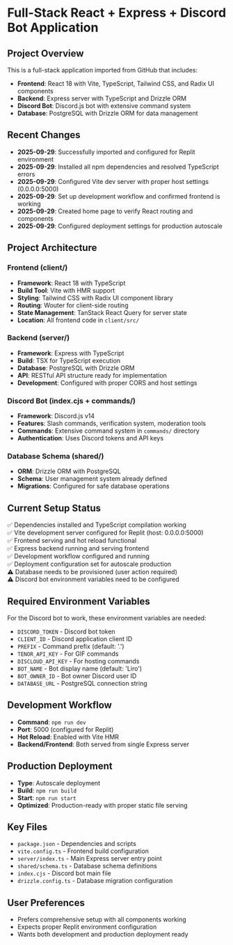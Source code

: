 # Full-Stack React + Express + Discord Bot Application

## Project Overview
This is a full-stack application imported from GitHub that includes:
- **Frontend**: React 18 with Vite, TypeScript, Tailwind CSS, and Radix UI components
- **Backend**: Express server with TypeScript and Drizzle ORM
- **Discord Bot**: Discord.js bot with extensive command system
- **Database**: PostgreSQL with Drizzle ORM for data management

## Recent Changes
- **2025-09-29**: Successfully imported and configured for Replit environment
- **2025-09-29**: Installed all npm dependencies and resolved TypeScript errors
- **2025-09-29**: Configured Vite dev server with proper host settings (0.0.0.0:5000)
- **2025-09-29**: Set up development workflow and confirmed frontend is working
- **2025-09-29**: Created home page to verify React routing and components
- **2025-09-29**: Configured deployment settings for production autoscale

## Project Architecture

### Frontend (client/)
- **Framework**: React 18 with TypeScript
- **Build Tool**: Vite with HMR support
- **Styling**: Tailwind CSS with Radix UI component library
- **Routing**: Wouter for client-side routing
- **State Management**: TanStack React Query for server state
- **Location**: All frontend code in `client/src/`

### Backend (server/)
- **Framework**: Express with TypeScript
- **Build**: TSX for TypeScript execution
- **Database**: PostgreSQL with Drizzle ORM
- **API**: RESTful API structure ready for implementation
- **Development**: Configured with proper CORS and host settings

### Discord Bot (index.cjs + commands/)
- **Framework**: Discord.js v14
- **Features**: Slash commands, verification system, moderation tools
- **Commands**: Extensive command system in `commands/` directory
- **Authentication**: Uses Discord tokens and API keys

### Database Schema (shared/)
- **ORM**: Drizzle ORM with PostgreSQL
- **Schema**: User management system already defined
- **Migrations**: Configured for safe database operations

## Current Setup Status
✅ Dependencies installed and TypeScript compilation working  
✅ Vite development server configured for Replit (host: 0.0.0.0:5000)  
✅ Frontend serving and hot reload functional  
✅ Express backend running and serving frontend  
✅ Development workflow configured and running  
✅ Deployment configuration set for autoscale production  
⚠️ Database needs to be provisioned (user action required)  
⚠️ Discord bot environment variables need to be configured  

## Required Environment Variables
For the Discord bot to work, these environment variables are needed:
- `DISCORD_TOKEN` - Discord bot token
- `CLIENT_ID` - Discord application client ID
- `PREFIX` - Command prefix (default: '.')
- `TENOR_API_KEY` - For GIF commands
- `DISCLOUD_API_KEY` - For hosting commands
- `BOT_NAME` - Bot display name (default: 'Liro')
- `BOT_OWNER_ID` - Bot owner Discord user ID
- `DATABASE_URL` - PostgreSQL connection string

## Development Workflow
- **Command**: `npm run dev`
- **Port**: 5000 (configured for Replit)
- **Hot Reload**: Enabled with Vite HMR
- **Backend/Frontend**: Both served from single Express server

## Production Deployment
- **Type**: Autoscale deployment
- **Build**: `npm run build`
- **Start**: `npm run start`
- **Optimized**: Production-ready with proper static file serving

## Key Files
- `package.json` - Dependencies and scripts
- `vite.config.ts` - Frontend build configuration
- `server/index.ts` - Main Express server entry point
- `shared/schema.ts` - Database schema definitions
- `index.cjs` - Discord bot main file
- `drizzle.config.ts` - Database migration configuration

## User Preferences
- Prefers comprehensive setup with all components working
- Expects proper Replit environment configuration
- Wants both development and production deployment ready